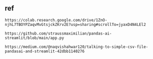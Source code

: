 

## ref
    https://colab.research.google.com/drive/1ZnO-njhL7TBOYPZaqvMvGtsjckZKrv2E?usp=sharing#scrollTo=jyaxD4N4LEl2

    https://github.com/straussmaximilian/pandas-ai-streamlit/blob/main/app.py

    https://medium.com/@naqvishahwar120/talking-to-simple-csv-file-pandasai-and-streamlit-42dbb1140276